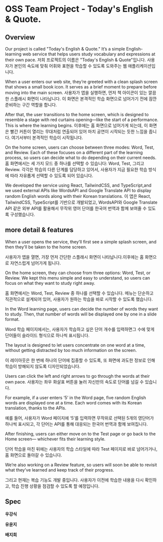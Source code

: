 # OSS Team Project - Today's English & Quote.

## Overview

Our project is called "Today's English & Quote."​
It’s a simple English-learning web service that helps users study vocabulary and expressions at their own pace.​
저희 프로젝트의 이름은 "Today's English & Quote"입니다.​
사용자가 본인의 속도에 맞춰 어휘와 표현을 학습할 수 있도록 도와주는 웹 애플리케이션입니다.​
​

When a user enters our web site, they’re greeted with a clean splash screen that shows a small book icon.​
It serves as a brief moment to prepare before moving into the main screen.​
사용자가 앱을 실행하면, 먼저 책 아이콘이 있는 깔끔한 스플래시 화면이 나타납니다.​
이 화면은 본격적인 학습 화면으로 넘어가기 전에 잠깐 준비하는 구간 역할을 합니다.​
​

After that, the user transitions to the home screen,​
which is designed to resemble a stage with red curtains opening—like the start of a performance.​
This is where the learning begins.​
이후에는 홈 화면으로 넘어가게 되는데,​
이 화면은 빨간 커튼이 열리는 무대처럼 연출되어 있어 마치 공연이 시작되는 듯한 느낌을 줍니다.​
여기서부터 본격적인 학습이 시작됩니다.​
​

On the home screen, users can choose between three modes:​
Word, Test, and Review.​
Each of these focuses on a different part of the learning process,​
so users can decide what to do depending on their current needs.​
홈 화면에서는 세 가지 모드 중 하나를 선택할 수 있습니다:​
Word, Test, 그리고 Review.​
각각은 학습의 다른 단계를 담당하고 있어서,​
사용자가 지금 필요한 학습 방식에 따라 자유롭게 선택할 수 있도록 되어 있습니다.​
​

We developed the service using React, TailwindCSS, and TypeScript,​
and we used external APIs like WordsAPI and Google Translate API​
to display random English words along with their Korean translations.​
이 앱은 React, TailwindCSS, TypeScript를 기반으로 개발되었고,​
WordsAPI와 Google Translate API 같은 외부 API를 활용해서​
무작위 영어 단어를 한국어 번역과 함께 보여줄 수 있도록 구성했습니다.​

## more detail & features

When a user opens the service, they’ll first see a simple splash screen,​
and then they’ll be taken to the home screen.​

사용자가 앱을 열면, 가장 먼저 간단한 스플래시 화면이 나타납니다.​
이후에는 홈 화면으로 자연스럽게 넘어가게 됩니다.​
​

On the home screen, they can choose from three options: Word, Test, or Review.​
We kept this menu simple and easy to understand, so users can focus on what they want to study right away.​

홈 화면에서는 Word, Test, Review 중 하나를 선택할 수 있습니다.​
메뉴는 단순하고 직관적으로 설계되어 있어, 사용자가 원하는 학습을 바로 시작할 수 있도록 했습니다.​
​

In the Word learning page, users can decide the number of words they want to study.​
Then, that number of words will be displayed one by one in a slide format.​

Word 학습 페이지에서는, 사용자가 학습하고 싶은 단어 개수를 입력하면​
그 수에 맞게 단어들이 슬라이드 형식으로 하나씩 표시됩니다.​
​

The layout is designed to let users concentrate on one word at a time,​
without getting distracted by too much information on the screen.​

이 레이아웃은 한 번에 하나의 단어에 집중할 수 있도록,​
또 화면에 과도한 정보로 인해 학습이 방해되지 않도록 디자인되었습니다.​
​

Users can click the left and right arrows to go through the words at their own pace.​
사용자는 좌우 화살표 버튼을 눌러 자신만의 속도로 단어를 넘길 수 있습니다.​
​

For example, if a user enters ‘5’ in the Word page,​
five random English words are displayed one at a time.​
Each word comes with its Korean translation, thanks to the APIs.​

예를 들어, 사용자가 Word 페이지에 ‘5’를 입력하면​
무작위로 선택된 5개의 영단어가 하나씩 표시되고,​
각 단어는 API를 통해 대응되는 한국어 번역과 함께 보여집니다.​
​

After finishing, users can either move on to the Test page or go back to the Home screen—​
whichever fits their learning style.​

단어 학습을 마친 뒤에는 사용자의 학습 스타일에 따라 Test 페이지로 바로 넘어가거나,​
홈 화면으로 돌아갈 수 있습니다.​
​

We’re also working on a Review feature,​
so users will soon be able to revisit what they’ve learned and keep track of their progress.​

그리고 현재는 복습 기능도 개발 중입니다.​
사용자가 이전에 학습한 내용을 다시 확인하고, 학습 진행 상황을 점검할 수 있도록 할 예정입니다.​

## Spec

**우강식**

**유윤지**

**배지희**
